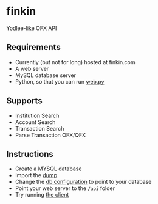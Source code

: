 # finkin
Yodlee-like OFX API

## Requirements
- Currently (but not for long) hosted at finkin.com
- A web server
- MySQL database server
- Python, so that you can run [web.py](http://webpy.org/)

## Supports
- Institution Search
- Account Search
- Transaction Search
- Parse Transaction OFX/QFX 

## Instructions
- Create a MYSQL database
- Import the [dump](https://github.com/gabelerner/finkin/blob/master/db/mysql-dump.sql)
- Change the [db configuration](https://github.com/gabelerner/finkin/blob/master/api/finkin.py#L245) to point to your database
- Point your web server to the `/api` folder
- Try running [the client](https://github.com/gabelerner/finkin/blob/master/client/FinkinClient.py)
